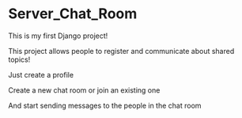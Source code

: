 # Server_Chat_Room
This is my first Django project!

This project allows people to register and communicate about shared topics!

Just create a profile


Create a new chat room or join an existing one


And start sending messages to the people in the chat room
